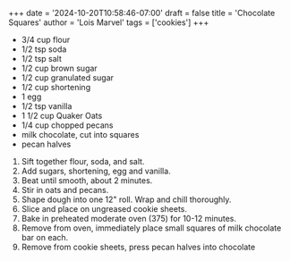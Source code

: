 +++
date = '2024-10-20T10:58:46-07:00'
draft = false
title = 'Chocolate Squares'
author = 'Lois Marvel'
tags = ['cookies']
+++

* 3/4 cup flour
* 1/2 tsp soda
* 1/2 tsp salt
* 1/2 cup brown sugar
* 1/2 cup granulated sugar
* 1/2 cup shortening
* 1 egg
* 1/2 tsp vanilla
* 1 1/2 cup Quaker Oats
* 1/4 cup chopped pecans
* milk chocolate, cut into squares
* pecan halves

1. Sift together flour, soda, and salt.
2. Add sugars, shortening, egg and vanilla.
3. Beat until smooth, about 2 minutes.
4. Stir in oats and pecans.
5. Shape dough into one 12" roll. Wrap and chill thoroughly.
6. Slice and place on ungreased cookie sheets. 
7. Bake in preheated moderate oven (375) for 10-12 minutes.
8. Remove from oven, immediately place small squares of milk chocolate bar on each.
9. Remove from cookie sheets, press pecan halves into chocolate